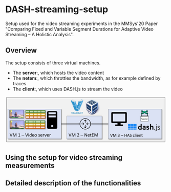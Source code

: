 # DASH-streaming-setup
Setup used for the video streaming experiments in the MMSys'20 Paper "Comparing Fixed and Variable Segment Durations for Adaptive Video Streaming – A Holistic Analysis". 
## Overview 
The setup consists of three virtual machines. 
   * The __server__:, which hosts the video content 
   * The __netem__:, which throttles the bandwidth, as for example defined by traces 
   * The __client__:, which uses DASH.js to stream the video
   
![](images/setup.JPG)


## Using the setup for video streaming measurements 


## Detailed description of the functionalities
